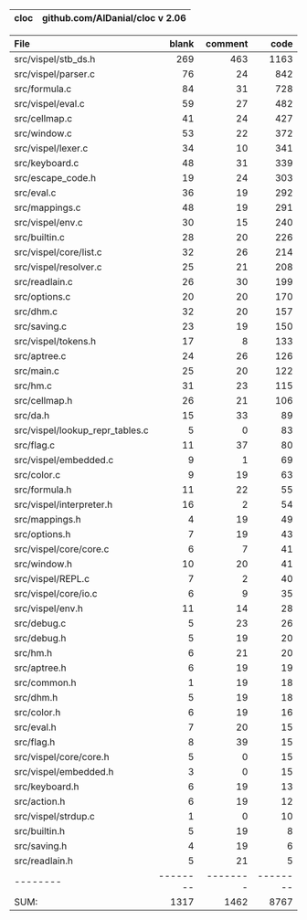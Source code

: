 cloc|github.com/AlDanial/cloc v 2.06
--- | ---

File|blank|comment|code
:-------|-------:|-------:|-------:
src/vispel/stb_ds.h|269|463|1163
src/vispel/parser.c|76|24|842
src/formula.c|84|31|728
src/vispel/eval.c|59|27|482
src/cellmap.c|41|24|427
src/window.c|53|22|372
src/vispel/lexer.c|34|10|341
src/keyboard.c|48|31|339
src/escape_code.h|19|24|303
src/eval.c|36|19|292
src/mappings.c|48|19|291
src/vispel/env.c|30|15|240
src/builtin.c|28|20|226
src/vispel/core/list.c|32|26|214
src/vispel/resolver.c|25|21|208
src/readlain.c|26|30|199
src/options.c|20|20|170
src/dhm.c|32|20|157
src/saving.c|23|19|150
src/vispel/tokens.h|17|8|133
src/aptree.c|24|26|126
src/main.c|25|20|122
src/hm.c|31|23|115
src/cellmap.h|26|21|106
src/da.h|15|33|89
src/vispel/lookup_repr_tables.c|5|0|83
src/flag.c|11|37|80
src/vispel/embedded.c|9|1|69
src/color.c|9|19|63
src/formula.h|11|22|55
src/vispel/interpreter.h|16|2|54
src/mappings.h|4|19|49
src/options.h|7|19|43
src/vispel/core/core.c|6|7|41
src/window.h|10|20|41
src/vispel/REPL.c|7|2|40
src/vispel/core/io.c|6|9|35
src/vispel/env.h|11|14|28
src/debug.c|5|23|26
src/debug.h|5|19|20
src/hm.h|6|21|20
src/aptree.h|6|19|19
src/common.h|1|19|18
src/dhm.h|5|19|18
src/color.h|6|19|16
src/eval.h|7|20|15
src/flag.h|8|39|15
src/vispel/core/core.h|5|0|15
src/vispel/embedded.h|3|0|15
src/keyboard.h|6|19|13
src/action.h|6|19|12
src/vispel/strdup.c|1|0|10
src/builtin.h|5|19|8
src/saving.h|4|19|6
src/readlain.h|5|21|5
--------|--------|--------|--------
SUM:|1317|1462|8767
